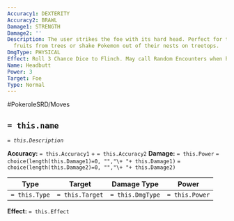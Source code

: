 ```yaml
---
Accuracy1: DEXTERITY
Accuracy2: BRAWL
Damage1: STRENGTH
Damage2: ''
Description: The user strikes the foe with its hard head. Perfect for taking down
  fruits from trees or shake Pokemon out of their nests on treetops.
DmgType: PHYSICAL
Effect: Roll 3 Chance Dice to Flinch. May call Random Encounters when hitting trees.
Name: Headbutt
Power: 3
Target: Foe
Type: Normal
---
```


#PokeroleSRD/Moves

## `= this.name` 
*`= this.Description`*

**Accuracy:** `= this.Accuracy1` + `= this.Accuracy2`
**Damage:** `= this.Power` `= choice(length(this.Damage1)=0, "","\+ "+ this.Damage1)` `= choice(length(this.Damage2)=0, "","\+ "+ this.Damage2)`

| Type          | Target          | Damage Type          | Power          |
| ------------- | --------------- | ---------------- | -------------- |
| `= this.Type` | `= this.Target` | `= this.DmgType` | `= this.Power` | 

**Effect:** `= this.Effect`